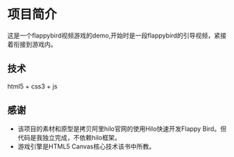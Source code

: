# 项目简介
这是一个flappybird视频游戏的demo,开始时是一段flappybird的引导视频，紧接着衔接到游戏内。
## 技术
html5 + css3 + js
## 感谢
- 该项目的素材和原型是拷贝阿里hilo官网的使用Hilo快速开发Flappy Bird。但代码是我独立完成，不依赖hilo框架。
- 游戏引擎是HTML5 Canvas核心技术该书中所教。
